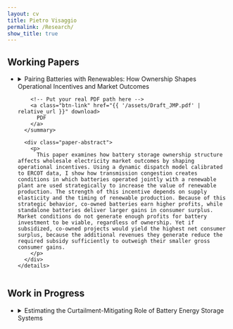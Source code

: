 ```yaml
---
layout: cv
title: Pietro Visaggio
permalink: /Research/
show_title: true
---
```


<div class="research">

  <h2 class="section-title wp">Working Papers</h2>

<ul class="paper-list">
  <li>
    <details class="paper">
      <summary>
        <span class="paper-title">
          Pairing Batteries with Renewables: How Ownership Shapes Operational Incentives and Market Outcomes
        </span>

        <!-- Put your real PDF path here -->
        <a class="btn-link" href="{{ '/assets/Draft_JMP.pdf' | relative_url }}" download>
          PDF
        </a>
      </summary>

<!--
      <div class="paper-meta">
        with <a href="#">Carlos Bianchi</a><br>
        <em>Economics of Innovation and New Technology</em>, 29(5), 2020
        &nbsp;·&nbsp;
        <a href="https://doi.org/10.xxx/xxxxx" target="_blank" rel="noopener">Full text</a>
      </div>
-->

      <div class="paper-abstract">
        <p>
          This paper examines how battery storage ownership structure affects wholesale electricity market outcomes by shaping operational incentives. Using a dynamic dispatch model calibrated to ERCOT data, I show how transmission congestion creates conditions in which batteries operated jointly with a renewable plant are used strategically to increase the value of renewable production. The strength of this incentive depends on supply elasticity and the timing of renewable production. Because of this strategic behavior, co-owned batteries earn higher profits, while standalone batteries deliver larger gains in consumer surplus. Market conditions do not generate enough profits for battery investment to be viable, regardless of ownership. Yet if subsidized, co-owned projects would yield the highest net consumer surplus, because the additional revenues they generate reduce the required subsidy sufficiently to outweigh their smaller gross consumer gains.
        </p>
      </div>
    </details>
  </li>

  <!-- add more items the same way -->
</ul>


  <h2 class="section-title wip">Work in Progress</h2>



<ul class="paper-list">
  <li>
    <details class="paper">
      <summary>
        <span class="paper-title">
        Estimating the Curtailment-Mitigating Role of Battery Energy Storage Systems</span>
      </summary>
      <div class="paper-abstract">
        <p>
           
        </p>
      </div>
    </details>
  </li>

</ul>


</div>